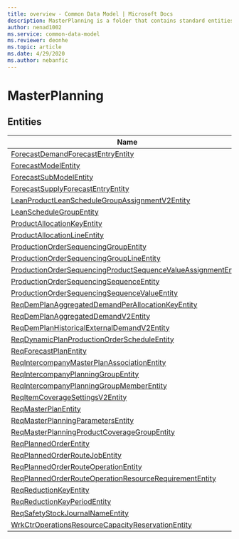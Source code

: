 ```yaml
---
title: overview - Common Data Model | Microsoft Docs
description: MasterPlanning is a folder that contains standard entities related to the Common Data Model.
author: nenad1002
ms.service: common-data-model
ms.reviewer: deonhe
ms.topic: article
ms.date: 4/29/2020
ms.author: nebanfic
---
```


# MasterPlanning


## Entities

|Name|Description|
|---|---|
|[ForecastDemandForecastEntryEntity](ForecastDemandForecastEntryEntity.md)||
|[ForecastModelEntity](ForecastModelEntity.md)||
|[ForecastSubModelEntity](ForecastSubModelEntity.md)||
|[ForecastSupplyForecastEntryEntity](ForecastSupplyForecastEntryEntity.md)||
|[LeanProductLeanScheduleGroupAssignmentV2Entity](LeanProductLeanScheduleGroupAssignmentV2Entity.md)||
|[LeanScheduleGroupEntity](LeanScheduleGroupEntity.md)||
|[ProductAllocationKeyEntity](ProductAllocationKeyEntity.md)||
|[ProductAllocationLineEntity](ProductAllocationLineEntity.md)||
|[ProductionOrderSequencingGroupEntity](ProductionOrderSequencingGroupEntity.md)||
|[ProductionOrderSequencingGroupLineEntity](ProductionOrderSequencingGroupLineEntity.md)||
|[ProductionOrderSequencingProductSequenceValueAssignmentEntity](ProductionOrderSequencingProductSequenceValueAssignmentEntity.md)||
|[ProductionOrderSequencingSequenceEntity](ProductionOrderSequencingSequenceEntity.md)||
|[ProductionOrderSequencingSequenceValueEntity](ProductionOrderSequencingSequenceValueEntity.md)||
|[ReqDemPlanAggregatedDemandPerAllocationKeyEntity](ReqDemPlanAggregatedDemandPerAllocationKeyEntity.md)||
|[ReqDemPlanAggregatedDemandV2Entity](ReqDemPlanAggregatedDemandV2Entity.md)||
|[ReqDemPlanHistoricalExternalDemandV2Entity](ReqDemPlanHistoricalExternalDemandV2Entity.md)||
|[ReqDynamicPlanProductionOrderScheduleEntity](ReqDynamicPlanProductionOrderScheduleEntity.md)||
|[ReqForecastPlanEntity](ReqForecastPlanEntity.md)||
|[ReqIntercompanyMasterPlanAssociationEntity](ReqIntercompanyMasterPlanAssociationEntity.md)||
|[ReqIntercompanyPlanningGroupEntity](ReqIntercompanyPlanningGroupEntity.md)||
|[ReqIntercompanyPlanningGroupMemberEntity](ReqIntercompanyPlanningGroupMemberEntity.md)||
|[ReqItemCoverageSettingsV2Entity](ReqItemCoverageSettingsV2Entity.md)||
|[ReqMasterPlanEntity](ReqMasterPlanEntity.md)||
|[ReqMasterPlanningParametersEntity](ReqMasterPlanningParametersEntity.md)||
|[ReqMasterPlanningProductCoverageGroupEntity](ReqMasterPlanningProductCoverageGroupEntity.md)||
|[ReqPlannedOrderEntity](ReqPlannedOrderEntity.md)||
|[ReqPlannedOrderRouteJobEntity](ReqPlannedOrderRouteJobEntity.md)||
|[ReqPlannedOrderRouteOperationEntity](ReqPlannedOrderRouteOperationEntity.md)||
|[ReqPlannedOrderRouteOperationResourceRequirementEntity](ReqPlannedOrderRouteOperationResourceRequirementEntity.md)||
|[ReqReductionKeyEntity](ReqReductionKeyEntity.md)||
|[ReqReductionKeyPeriodEntity](ReqReductionKeyPeriodEntity.md)||
|[ReqSafetyStockJournalNameEntity](ReqSafetyStockJournalNameEntity.md)||
|[WrkCtrOperationsResourceCapacityReservationEntity](WrkCtrOperationsResourceCapacityReservationEntity.md)||
